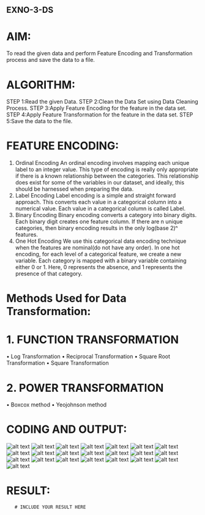 ## EXNO-3-DS

# AIM:
To read the given data and perform Feature Encoding and Transformation process and save the data to a file.

# ALGORITHM:
STEP 1:Read the given Data.
STEP 2:Clean the Data Set using Data Cleaning Process.
STEP 3:Apply Feature Encoding for the feature in the data set.
STEP 4:Apply Feature Transformation for the feature in the data set.
STEP 5:Save the data to the file.

# FEATURE ENCODING:
1. Ordinal Encoding
An ordinal encoding involves mapping each unique label to an integer value. This type of encoding is really only appropriate if there is a known relationship between the categories. This relationship does exist for some of the variables in our dataset, and ideally, this should be harnessed when preparing the data.
2. Label Encoding
Label encoding is a simple and straight forward approach. This converts each value in a categorical column into a numerical value. Each value in a categorical column is called Label.
3. Binary Encoding
Binary encoding converts a category into binary digits. Each binary digit creates one feature column. If there are n unique categories, then binary encoding results in the only log(base 2)ⁿ features.
4. One Hot Encoding
We use this categorical data encoding technique when the features are nominal(do not have any order). In one hot encoding, for each level of a categorical feature, we create a new variable. Each category is mapped with a binary variable containing either 0 or 1. Here, 0 represents the absence, and 1 represents the presence of that category.

# Methods Used for Data Transformation:
  # 1. FUNCTION TRANSFORMATION
• Log Transformation
• Reciprocal Transformation
• Square Root Transformation
• Square Transformation
  # 2. POWER TRANSFORMATION
• Boxcox method
• Yeojohnson method

# CODING AND OUTPUT:
![alt text](<Screenshot 2025-04-20 202742.png>)
![alt text](<Screenshot 2025-04-20 202751.png>)
![alt text](<Screenshot 2025-04-20 202800.png>)
![alt text](<Screenshot 2025-04-20 202808.png>)
![alt text](<Screenshot 2025-04-20 202816.png>)
![alt text](<Screenshot 2025-04-20 202941.png>)
![alt text](<Screenshot 2025-04-20 202954.png>)
![alt text](<Screenshot 2025-04-20 203006.png>)
![alt text](<Screenshot 2025-04-20 203015.png>)
![alt text](<Screenshot 2025-04-20 203029.png>)
![alt text](<Screenshot 2025-04-20 203040.png>)
![alt text](<Screenshot 2025-04-20 203057.png>)
![alt text](<Screenshot 2025-04-20 203134.png>)
![alt text](<Screenshot 2025-04-20 203150.png>)
![alt text](<Screenshot 2025-04-20 203214.png>)
![alt text](<Screenshot 2025-04-20 203231.png>)
![alt text](<Screenshot 2025-04-20 203245.png>)
![alt text](<Screenshot 2025-04-20 203254.png>)
![alt text](<Screenshot 2025-04-20 203302.png>)
![alt text](<Screenshot 2025-04-20 203427.png>)
![alt text](<Screenshot 2025-04-20 203436.png>)
![alt text](<Screenshot 2025-04-20 203445.png>)

# RESULT:
       # INCLUDE YOUR RESULT HERE

       
